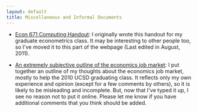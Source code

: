 ```yaml
---
layout: default
title: Miscellaneous and Informal Documents
---
```


* [Econ 671 Computing Handout](/2011/08/01/computing-handout.html): I
  originally wrote this handout for my graduate econometrics class. It
  may be interesting to other people too, so I've moved it to this
  part of the webpage (Last edited in August, 2011).

* [An extremely subjective outline of the economics job market](/2009/09/01/job-market-notes.html):
  I put together an outline of my thoughts about the economics job
  market, mostly to help the 2010 UCSD graduating class. It reflects
  only my own experience and opinion (except for a few comments by
  others), so it is likely to be misleading and incomplete. But, now
  that I've typed it up, I see no reason not to put it online. Please
  let me know if you have additional comments that you think should be
  added.

<!--  LocalWords:  webpage UCSD
 -->
